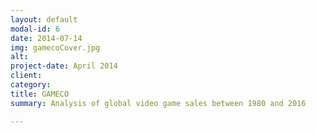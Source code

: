 ```yaml
---
layout: default
modal-id: 6
date: 2014-07-14
img: gamecoCover.jpg
alt: 
project-date: April 2014
client: 
category: 
title: GAMECO
summary: Analysis of global video game sales between 1980 and 2016

---
```


